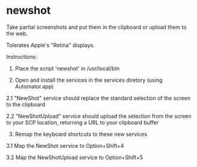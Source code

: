 newshot
=======

Take partial screenshots and put them in the clipboard 
or upload them to the web. 

Tolerates Apple's "Retina" displays.

Instructions:

1. Place the script 'newshot' in /usr/local/bin

2. Open and install the services in the services diretory (using Automator.app)

2.1 "NewShot" service should replace the standard selection of the screen to the clipboard

2.2 "NewShotUpload" service should upload the selection from the screen to your SCP location, returning a URL to your clipboard buffer

3. Remap the keyboard shortcuts to these new services

3.1  Map the NewShot service to Option+Shift+4

3.2  Map the NewShotUpload service to Option+Shift+5


